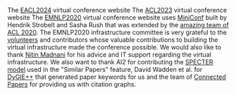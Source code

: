 The [EACL2024](https://github.com/acl-org/eacl-2024-miniconf) virtual conference website
The [ACL2023](https://github.com/acl-org/acl-2023-miniconf) virtual conference website
The [EMNLP2020](https://github.com/acl-org/emnlp-2020-virtual-conference) virtual conference website 
uses [MiniConf](https://github.com/Mini-Conf/Mini-Conf) built by Hendrik Strobelt and Sasha Rush that
was extended by the [amazing team of ACL 2020](https://github.com/acl-org/acl-2020-virtual-conference).
The EMNLP2020 infrastructure committee is very grateful to the [volunteers](static/pdf/volunteers.pdf) and 
contributors whose valuable contributions to building the virtual infrastructure made the conference possible.
We would also like to thank [Nitin Madnani](https://desilinguist.org/) for his advice and IT
support regarding the virtual infrastructure. We also want to thank AI2 for contributing 
the [SPECTER model](https://github.com/allenai/specter) used in the "Similar Papers" feature, 
David Wadden et al. for [DyGIE++](https://github.com/dwadden/dygiepp) that generated paper keywords for us 
and the team of [Connected Papers](https://www.connectedpapers.com/) for providing us with citation graphs.

